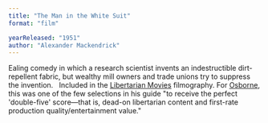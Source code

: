 ```yaml
---
title: "The Man in the White Suit"
format: "film"

yearReleased: "1951"
author: "Alexander Mackendrick"
---
```

 Ealing comedy in which a research scientist invents an indestructible  dirt-repellent fabric, but wealthy mill owners and trade unions try to suppress  the invention.
  
 Included in the <a href="http://libertarianmovies.net/F/Fahrenheit-451-1966-.html">Libertarian  Movies</a> filmography. For <a href="biblio.htm#Osborne">Osborne</a>, this was  one of the few selections in his guide "to receive the perfect 'double-five'  score—that is, dead-on libertarian content and first-rate production  quality/entertainment value." 